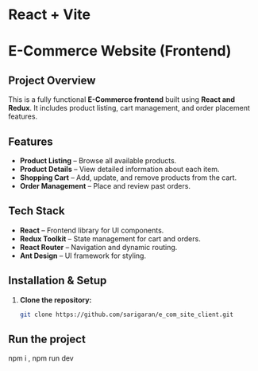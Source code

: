 # React + Vite

# E-Commerce Website (Frontend)

## Project Overview
This is a fully functional **E-Commerce frontend** built using **React and Redux**. It includes product listing, cart management, and order placement features.

## Features
-  **Product Listing** – Browse all available products.
-  **Product Details** – View detailed information about each item.
-  **Shopping Cart** – Add, update, and remove products from the cart.
-  **Order Management** – Place and review past orders.

## Tech Stack
- **React** – Frontend library for UI components.
- **Redux Toolkit** – State management for cart and orders.
- **React Router** – Navigation and dynamic routing.
- **Ant Design** – UI framework for styling.

##  Installation & Setup
1. **Clone the repository:**
   ```sh
   git clone https://github.com/sarigaran/e_com_site_client.git

##  Run the project
  npm i ,
  npm run dev

